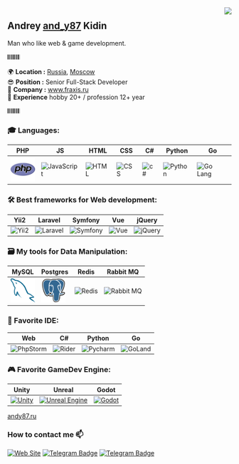 <img align='right' src="https://github-readme-stats.vercel.app/api/top-langs/?username=andy87&langs_count=5&hide_title=true">  

## Andrey [and_y87](https://t.me/and_y87) Kidin

Man who like web & game development.
  
𝄃𝄃𝄂𝄂𝄀𝄁𝄃𝄂𝄂𝄃   
  
🌍 **Location :** <a href="https://www.google.ru/maps/place/%D0%A0%D0%BE%D1%81%D1%81%D0%B8%D1%8F/" target="_blank">Russia</a>, <a href="https://www.google.ru/maps/place/%D0%9C%D0%BE%D1%81%D0%BA%D0%B2%D0%B0/@55.5810336,36.7262267,9z/" target="_blank">Moscow</a>  
😎 **Position :** Senior Full-Stack Developer  
💼 **Company :** www.fraxis.ru  
🚀 **Experience** hobby 20+ / profession 12+ year  
  
𝄃𝄃𝄂𝄂𝄀𝄁𝄃𝄂𝄂𝄃  
  
### 🎓 Languages:
| PHP | JS | HTML | CSS | C# | Python | Go |
|----------|----------|----------|----------|----------|----------|----------|
| <img src="https://github.com/devicons/devicon/blob/master/icons/php/php-original.svg" title="PHP"  alt="PHP" width=55 height=55> | <img src="https://cdn.jsdelivr.net/gh/devicons/devicon@latest/icons/javascript/javascript-original.svg" title="JavaScript" alt="JavaScript" width=55 height=55 > | <img src="https://cdn.jsdelivr.net/gh/devicons/devicon@latest/icons/html5/html5-original.svg" title="HTML" alt="HTML" width=55 height=55 > | <img src="https://cdn.jsdelivr.net/gh/devicons/devicon@latest/icons/css3/css3-original.svg" title="CSS" alt="CSS" width=55 height=55 > | <img src="https://cdn.jsdelivr.net/gh/devicons/devicon@latest/icons/csharp/csharp-original.svg" title="c#"  alt="c#" width=55 height=55 >|<img src="https://cdn.jsdelivr.net/gh/devicons/devicon@latest/icons/python/python-original.svg"   title="Python" alt="Python" width=55 height=55>|<img src="https://cdn.jsdelivr.net/gh/devicons/devicon@latest/icons/go/go-original.svg" title="Go" alt="Go Lang" width=55 height=55>|
  
### 🛠️ Best frameworks for Web development:
| Yii2 | Laravel | Symfony | Vue | jQuery |
|----------|----------|----------|----------|----------|
|<img src="https://cdn.jsdelivr.net/gh/devicons/devicon@latest/icons/yii/yii-original.svg" title="Yii2"  alt="Yii2" width=55 height=55> | <img src="https://cdn.jsdelivr.net/gh/devicons/devicon@latest/icons/laravel/laravel-original.svg" title="Laravel"  alt="Laravel" width=55 height=55> | <img src="https://cdn.jsdelivr.net/gh/devicons/devicon@latest/icons/symfony/symfony-original.svg" title="Symfony"  alt="Symfony" width=55 height=55>| <img src="https://cdn.jsdelivr.net/gh/devicons/devicon@latest/icons/vuejs/vuejs-original.svg" title="Vue"  alt="Vue" width=55 height=55> | <img src="https://cdn.jsdelivr.net/gh/devicons/devicon@latest/icons/jquery/jquery-original.svg" title="jQuery"  alt="jQuery" width=55 height=55>|
  
### 🗃️ My tools for Data Manipulation:
| MySQL | Postgres | Redis | Rabbit MQ |
|----------|----------|----------|----------|
| <img src="https://github.com/devicons/devicon/blob/master/icons/mysql/mysql-original.svg" title="MySQL" alt="MySQL" width=55 height=55> | <img src="https://github.com/devicons/devicon/blob/master/icons/postgresql/postgresql-original.svg" title="pg" alt="pg" width=55 height=55> | <img src="https://cdn.jsdelivr.net/gh/devicons/devicon@latest/icons/redis/redis-original.svg" title="Redis" alt="Redis"  width=55 height=55 > | <img src="https://cdn.jsdelivr.net/gh/devicons/devicon@latest/icons/rabbitmq/rabbitmq-original.svg" title="Rabbit MQ" alt="Rabbit MQ"  width=55 height=55 > |
  
### 🎨 Favorite IDE:
| Web | C# | Python | Go |
|----------|----------|----------|----------|
| <img src="https://cdn.jsdelivr.net/gh/devicons/devicon@latest/icons/phpstorm/phpstorm-original.svg" title="PhpStorm" alt="PhpStorm" width=55 height=55> | <img src="https://cdn.jsdelivr.net/gh/devicons/devicon@latest/icons/rider/rider-original.svg"  title="Rider" alt="Rider" width=55 height=55> | <img src="https://cdn.jsdelivr.net/gh/devicons/devicon@latest/icons/pycharm/pycharm-original.svg" title="Pycharm" alt="Pycharm" width=55 height=55> | <img src="https://cdn.jsdelivr.net/gh/devicons/devicon@latest/icons/goland/goland-original.svg" title="GoLand" alt="GoLand" width=55 height=55>|
  
### 🎮 Favorite GameDev Engine:
| Unity | Unreal | Godot | 
|----------|----------|----------|
|<a href="https://unity.com/ru/products/unity-engine" target="_blank"><img src="https://cdn.jsdelivr.net/gh/devicons/devicon@latest/icons/unity/unity-original.svg" title="Unity" alt="Unity" width=55 height=55></a> | <a href="https://www.unrealengine.com/en-US/unreal-engine-5" target="_blank"><img src="https://cdn.jsdelivr.net/gh/devicons/devicon@latest/icons/unrealengine/unrealengine-original.svg" title="Unreal Engine" alt="Unreal Engine" width=55 height=55></a> | <a href="https://godotengine.org/"><img src="https://cdn.jsdelivr.net/gh/devicons/devicon@latest/icons/godot/godot-original.svg" title="Godot" alt="Godot" width=55 height=55></a> | 


[andy87.ru](https://andy87.ru)  

### How to contact me :mailbox:
[![Web Site](https://img.shields.io/badge/site-andy87.ru-blue)](https://andy87.ru)
[![Telegram Badge](https://img.shields.io/badge/Telegram-blue?style=flat&logo=telegram&logoColor=white)](https://t.me/and_y87)
[![Telegram Badge](https://img.shields.io/badge/%D0%B2%D0%BA%D0%BE%D0%BD%D1%82%D0%B0%D0%BA%D1%82%D0%B5-blue?style=flat&logo=vk&logoColor=white)](https://vk.com/id806034)
